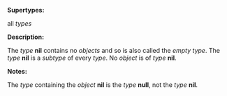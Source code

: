 

**Supertypes:** 

all *types* 

**Description:** 

The *type* **nil** contains no *objects* and so is also called the *empty type*. The *type* **nil** is a *subtype* of every *type*. No *object* is of *type* **nil**. 

**Notes:** 

The *type* containing the *object* **nil** is the *type* **null**, not the *type* **nil**. 

